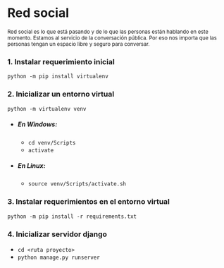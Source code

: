 # Red social
<sub>
    Red social es lo que está pasando y de lo que las personas están hablando en este momento.
    Estamos al servicio de la conversación pública.
    Por eso nos importa que las personas tengan un espacio libre y seguro para conversar.
</sub>

[^1]: Conversaciones saludables
[^2]: Seguridad y privacidad
[^3]: Integridad cívica


### 1. Instalar requerimiento inicial
`python -m pip install virtualenv`

### 2. Inicializar un entorno virtual
`python -m virtualenv venv`

- ##### En Windows:
    - `cd venv/Scripts`
    - `activate`

- ##### En Linux:
    - `source venv/Scripts/activate.sh`


### 3. Instalar requerimientos en el entorno virtual

`python -m pip install -r requirements.txt`

### 4. Inicializar servidor django
- `cd <ruta proyecto>`
- `python manage.py runserver`


